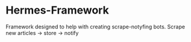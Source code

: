 # Hermes-Framework
Framework designed to help with creating scrape-notyfing bots. Scrape new articles -> store -> notify
